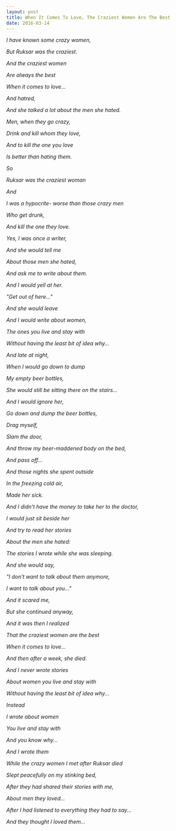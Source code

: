 ```yaml
---
layout: post
title: When It Comes To Love, The Craziest Women Are The Best
date: 2016-03-14
---
```

*I have known some crazy women,*

*But Ruksar was the craziest.*


*And the craziest women*

*Are always the best*

*When it comes to love...*


*And hatred,*


*And she talked a lot about the men she hated.*


*Men, when they go crazy,*

*Drink and kill whom they love,*


*And to kill the one you love*

*Is better than hating them.*


*So*

*Ruksar was the craziest woman*

*And*

*I was a hypocrite- worse than those crazy men*

*Who get drunk,*

*And kill the one they love.*


*Yes, I was once a writer,*

*And she would tell me*

*About those men she hated,*

*And ask me to write about them.*


*And I would yell at her.*

*"Get out of here..."*


*And she would leave*


*And I would write about women,*

*The ones you live and stay with*

*Without having the least bit of idea why...*


*And late at night,*

*When I would go down to dump*

*My empty beer bottles,*

*She would still be sitting there on the stairs...*


*And I would ignore her,*

*Go down and dump the beer bottles,*

*Drag myself,*

*Slam the door,*

*And throw my beer-maddened body on the bed,*

*And pass off...*


*And those nights she spent outside*

*In the freezing cold air,*

*Made her sick.*


*And I didn't have the money to take her to the doctor,*

*I would just sit beside her*

*And try to read her stories*

*About the men she hated:*

*The stories I wrote while she was sleeping.*


*And she would say,*

*"I don't want to talk about them anymore,*

*I want to talk about you..."*


*And it scared me,*


*But she continued anyway,*

*And it was then I realized*

*That the craziest women are the best*

*When it comes to love...*


*And then after a week, she died.*


*And I never wrote stories*

*About women you live and stay with*

*Without having the least bit of idea why...*


*Instead*

*I wrote about women*

*You live and stay with*

*And you know why...*


*And I wrote them*

*While the crazy women I met after Ruksar died*

*Slept peacefully on my stinking bed,*

*After they had shared their stories with me,*

*About men they loved...*

*After I had listened to everything they had to say...*


*And they thought I loved them...*
